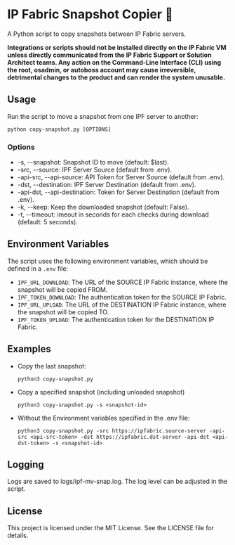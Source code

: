 # IP Fabric Snapshot Copier  🚚

A Python script to copy snapshots between IP Fabric servers.

**Integrations or scripts should not be installed directly on the IP Fabric VM unless directly communicated from the
IP Fabric Support or Solution Architect teams.  Any action on the Command-Line Interface (CLI) using the root, osadmin,
or autoboss account may cause irreversible, detrimental changes to the product and can render the system unusable.**

## Usage

Run the script to move a snapshot from one IPF server to another:

```shell
python copy-snapshot.py [OPTIONS]
```

### Options

- -s, --snapshot: Snapshot ID to move (default: $last).
- -src, --source: IPF Server Source (default from .env).
- -api-src, --api-source: API Token for Server Source (default from .env).
- -dst, --destination: IPF Server Destination (default from .env).
- -api-dst, --api-destination: Token for Server Destination (default from .env).
- -k, --keep: Keep the downloaded snapshot (default: False).
- -t, --timeout: imeout in seconds for each checks during download (default: 5 seconds).

## Environment Variables

The script uses the following environment variables, which should be defined in a `.env` file:

- `IPF_URL_DOWNLOAD`: The URL of the SOURCE IP Fabric instance, where the snapshot will be copied FROM.
- `IPF_TOKEN_DOWNLOAD`: The authentication token for the SOURCE IP Fabric.
- `IPF_URL_UPLOAD`: The URL of the DESTINATION IP Fabric instance, where the snapshot will be copied TO.
- `IPF_TOKEN_UPLOAD`: The authentication token for the DESTINATION IP Fabric.

## Examples

- Copy the last snapshot:

    ```shell
    python3 copy-snapshot.py
    ```

- Copy a specified snapshot (including unloaded snapshot)

    ```shell
    python3 copy-snapshot.py -s <snapshot-id>
    ```

- Without the Environment variables specified in the .env file:

    ```shell
    python3 copy-snapshot.py -src https://ipfabric.source-server -api-src <api-src-token> -dst https://ipfabric.dst-server -api-dst <api-dst-token> -s <snapshot-id>
    ```

## Logging

Logs are saved to logs/ipf-mv-snap.log. The log level can be adjusted in the script.

## License

This project is licensed under the MIT License. See the LICENSE file for details.

